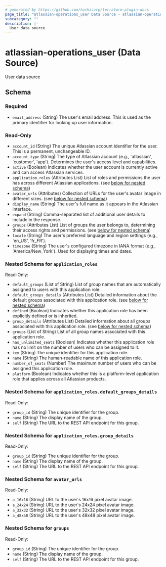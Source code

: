 ```yaml
---
# generated by https://github.com/hashicorp/terraform-plugin-docs
page_title: "atlassian-operations_user Data Source - atlassian-operations"
subcategory: ""
description: |-
  User data source
---
```


# atlassian-operations_user (Data Source)

User data source



<!-- schema generated by tfplugindocs -->
## Schema

### Required

- `email_address` (String) The user's email address. This is used as the primary identifier for looking up user information.

### Read-Only

- `account_id` (String) The unique Atlassian account identifier for the user. This is a permanent, unchangeable ID.
- `account_type` (String) The type of Atlassian account (e.g., 'atlassian', 'customer', 'app'). Determines the user's access level and capabilities.
- `active` (Boolean) Indicates whether the user account is currently active and can access Atlassian services.
- `application_roles` (Attributes List) List of roles and permissions the user has across different Atlassian applications. (see [below for nested schema](#nestedatt--application_roles))
- `avatar_urls` (Attributes) Collection of URLs for the user's avatar image in different sizes. (see [below for nested schema](#nestedatt--avatar_urls))
- `display_name` (String) The user's full name as it appears in the Atlassian interface.
- `expand` (String) Comma-separated list of additional user details to include in the response.
- `groups` (Attributes List) List of groups the user belongs to, determining their access rights and permissions. (see [below for nested schema](#nestedatt--groups))
- `locale` (String) The user's preferred language and region settings (e.g., 'en_US', 'fr_FR').
- `timezone` (String) The user's configured timezone in IANA format (e.g., 'America/New_York'). Used for displaying times and dates.

<a id="nestedatt--application_roles"></a>
### Nested Schema for `application_roles`

Read-Only:

- `default_groups` (List of String) List of group names that are automatically assigned to users with this application role.
- `default_groups_details` (Attributes List) Detailed information about the default groups associated with this application role. (see [below for nested schema](#nestedatt--application_roles--default_groups_details))
- `defined` (Boolean) Indicates whether this application role has been explicitly defined or is inherited.
- `group_details` (Attributes List) Detailed information about all groups associated with this application role. (see [below for nested schema](#nestedatt--application_roles--group_details))
- `groups` (List of String) List of all group names associated with this application role.
- `has_unlimited_seats` (Boolean) Indicates whether this application role has no limit on the number of users who can be assigned to it.
- `key` (String) The unique identifier for this application role.
- `name` (String) The human-readable name of this application role.
- `number_of_seats` (Number) The maximum number of users who can be assigned this application role.
- `platform` (Boolean) Indicates whether this is a platform-level application role that applies across all Atlassian products.

<a id="nestedatt--application_roles--default_groups_details"></a>
### Nested Schema for `application_roles.default_groups_details`

Read-Only:

- `group_id` (String) The unique identifier for the group.
- `name` (String) The display name of the group.
- `self` (String) The URL to the REST API endpoint for this group.


<a id="nestedatt--application_roles--group_details"></a>
### Nested Schema for `application_roles.group_details`

Read-Only:

- `group_id` (String) The unique identifier for the group.
- `name` (String) The display name of the group.
- `self` (String) The URL to the REST API endpoint for this group.



<a id="nestedatt--avatar_urls"></a>
### Nested Schema for `avatar_urls`

Read-Only:

- `a_16x16` (String) URL to the user's 16x16 pixel avatar image.
- `a_24x24` (String) URL to the user's 24x24 pixel avatar image.
- `a_32x32` (String) URL to the user's 32x32 pixel avatar image.
- `a_48x48` (String) URL to the user's 48x48 pixel avatar image.


<a id="nestedatt--groups"></a>
### Nested Schema for `groups`

Read-Only:

- `group_id` (String) The unique identifier for the group.
- `name` (String) The display name of the group.
- `self` (String) The URL to the REST API endpoint for this group.
